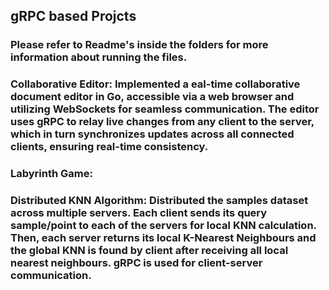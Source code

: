 ## gRPC based Projcts

### Please refer to Readme's inside the folders for more information about running the files.

### Collaborative Editor: Implemented a eal-time collaborative document editor in Go, accessible via a web browser and utilizing WebSockets for seamless communication. The editor uses gRPC to relay live changes from any client to the server, which in turn synchronizes updates across all connected clients, ensuring real-time consistency.

### Labyrinth Game: 

### Distributed KNN Algorithm: Distributed the samples dataset across multiple servers. Each client sends its query sample/point to each of the servers for local KNN calculation. Then, each server returns its local K-Nearest Neighbours and the global KNN is found by client after receiving all local nearest neighbours. gRPC is used for client-server communication.
